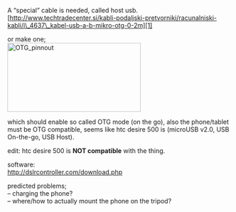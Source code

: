 A &#8220;special&#8221; cable is needed, called host usb. [http://www.techtradecenter.si/kabli-podaljski-pretvorniki/racunalniski-kabli/i\_4637\_kabel-usb-a-b-mikro-otg-0-2m][1]

or make one;  
[<img class="aligncenter size-medium wp-image-3385" src="http://brontosaurusrex.mooo.com/wp-content/uploads/2014/08/OTG_pinnout-300x155.jpg" alt="OTG_pinnout" width="300" height="155" />][2]

which should enable so called OTG mode (on the go), also the phone/tablet must be OTG compatible, seems like htc desire 500 is (microUSB v2.0, USB On-the-go, USB Host).

edit: htc desire 500 is **NOT compatible** with the thing.

software:  
<http://dslrcontroller.com/download.php>

predicted problems;  
&#8211; charging the phone?  
&#8211; where/how to actually mount the phone on the tripod?

 [1]: http://www.techtradecenter.si/kabli-podaljski-pretvorniki/racunalniski-kabli/i_4637_kabel-usb-a-b-mikro-otg-0-2m
 [2]: http://brontosaurusrex.mooo.com/wp-content/uploads/2014/08/OTG_pinnout.jpg